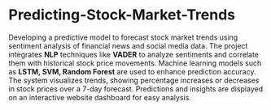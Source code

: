 # Predicting-Stock-Market-Trends
Developing a predictive model to forecast stock market trends using sentiment analysis of financial news and social media data. 
The project integrates **NLP** techniques like **VADER** to analyze sentiments and correlate them with historical stock price movements. 
Machine learning models such as **LSTM, SVM, Random Forest** are used to enhance prediction accuracy. 
The system visualizes trends, showing percentage increases or decreases in stock prices over a 7-day forecast. 
Predictions and insights are displayed on an interactive website dashboard for easy analysis.

